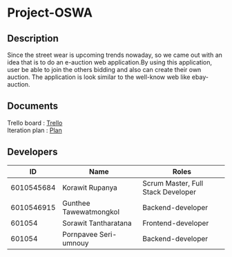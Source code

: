 # Project-OSWA

## Description
Since the street wear is upcoming trends nowaday, so we came out with an idea that is to do an e-auction web application.By using this application, user be able to join the others bidding and also can create their own auction. The application is look similar to the well-know web like ebay-auction.

## Documents
Trello board : [Trello](https://trello.com/b/myhM5Ihs)</br>
Iteration plan : [Plan](https://github.com/KorawitRupanya/Project-OSWA/wiki/Plan)

## Developers

ID           |           Name           |               Roles
-------------|--------------------------|-------------------------------------
6010545684   |   Korawit Rupanya        |  Scrum Master, Full Stack Developer
6010546915   |   Gunthee Tawewatmongkol |  Backend-developer
601054       |   Sorawit Tantharatana   |  Frontend-developer
601054       |   Pornpavee Seri-umnouy  |  Backend-developer   

